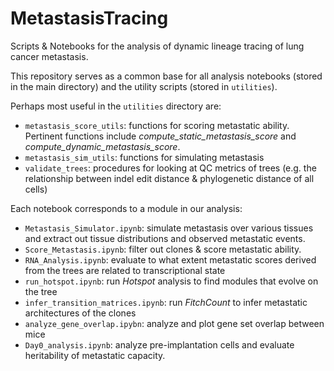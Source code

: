 MetastasisTracing
====================
Scripts & Notebooks for the analysis of dynamic lineage tracing of lung cancer metastasis.

This repository serves as a common base for all analysis notebooks (stored in the main directory) and the utility scripts (stored in `utilities`).

Perhaps most useful in the `utilities` directory are:
    
- `metastasis_score_utils`: functions for scoring metastatic ability. Pertinent functions include *compute_static_metastasis_score* and *compute_dynamic_metastasis_score*.
- `metastasis_sim_utils`: functions for simulating metastasis
- `validate_trees`: procedures for looking at QC metrics of trees (e.g. the relationship between indel edit distance & phylogenetic distance of all cells)

Each notebook corresponds to a module in our analysis:
	
* `Metastasis_Simulator.ipynb`: simulate metastasis over various tissues and extract out tissue distributions and observed metastatic events.
* `Score_Metastasis.ipynb`: filter out clones & score metastatic ability.
* `RNA_Analysis.ipynb`: evaluate to what extent metastatic scores derived from the trees are related to transcriptional state
* `run_hotspot.ipynb`: run _Hotspot_ analysis to find modules that evolve on the tree
* `infer_transition_matrices.ipynb`: run _FitchCount_ to infer metastatic architectures of the clones
* `analyze_gene_overlap.ipybn`: analyze and plot gene set overlap between mice
* `Day0_analysis.ipynb`: analyze pre-implantation cells and evaluate heritability of metastatic capacity.
